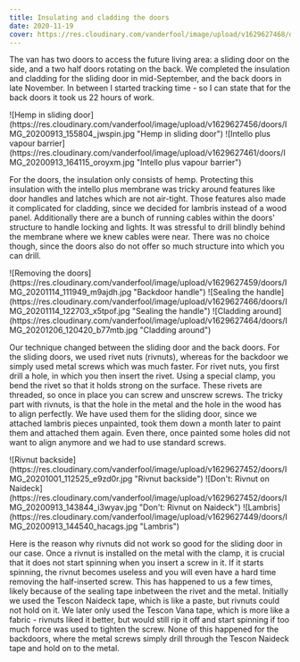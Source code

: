 ```yaml
---
title: Insulating and cladding the doors
date: 2020-11-19
cover: https://res.cloudinary.com/vanderfool/image/upload/v1629627468/doors/combined_doors_auvpyq.jpg
---
```


The van has two doors to access the future living area: a sliding door on the side, and a two half doors rotating on the back.
We completed the insulation and cladding for the sliding door in mid-September, and the back doors in late November.
In between I started tracking time - so I can state that for the back doors it took us 22 hours of work.

<div class="row-image">
![Hemp in sliding door](https://res.cloudinary.com/vanderfool/image/upload/v1629627456/doors/IMG_20200913_155804_jwspin.jpg "Hemp in sliding door")
![Intello plus vapour barrier](https://res.cloudinary.com/vanderfool/image/upload/v1629627461/doors/IMG_20200913_164115_oroyxm.jpg "Intello plus vapour barrier")
</div>

For the doors, the insulation only consists of hemp.
Protecting this insulation with the intello plus membrane was tricky around features like door handles and latches which are not air-tight.
Those features also made it complicated for cladding, since we decided for lambris instead of a wood panel.
Additionally there are a bunch of running cables within the doors' structure to handle locking and lights.
It was stressful to drill blindly behind the membrane where we knew cables were near.
There was no choice though, since the doors also do not offer so much structure into which you can drill.

<div class="row-image">
![Removing the doors](https://res.cloudinary.com/vanderfool/image/upload/v1629627459/doors/IMG_20201114_111949_m9ajdh.jpg "Backdoor handle")
![Sealing the handle](https://res.cloudinary.com/vanderfool/image/upload/v1629627466/doors/IMG_20201114_122703_x5tpof.jpg "Sealing the handle")
![Cladding around](https://res.cloudinary.com/vanderfool/image/upload/v1629627464/doors/IMG_20201206_120420_b77mtb.jpg "Cladding around")
</div>

Our technique changed between the sliding door and the back doors.
For the sliding doors, we used rivet nuts (rivnuts), whereas for the backdoor we simply used metal screws which was much faster.
For rivet nuts, you first drill a hole, in which you then insert the rivet.
Using a special clamp, you bend the rivet so that it holds strong on the surface.
These rivets are threaded, so once in place you can screw and unscrew screws.
The tricky part with rivnuts, is that the hole in the metal and the hole in the wood has to align perfectly.
We have used them for the sliding door, since we attached lambris pieces unpainted, took them down a month later to paint them and attached them again.
Even there, once painted some holes did not want to align anymore and we had to use standard screws.

<div class="row-image">
![Rivnut backside](https://res.cloudinary.com/vanderfool/image/upload/v1629627452/doors/IMG_20201001_112525_e9zd0r.jpg "Rivnut backside")
![Don't: Rivnut on Naideck](https://res.cloudinary.com/vanderfool/image/upload/v1629627452/doors/IMG_20200913_143844_i3wyav.jpg "Don't: Rivnut on Naideck")
![Lambris](https://res.cloudinary.com/vanderfool/image/upload/v1629627449/doors/IMG_20200913_144540_hacags.jpg "Lambris")
</div>

Here is the reason why rivnuts did not work so good for the sliding door in our case.
Once a rivnut is installed on the metal with the clamp, it is crucial that it does not start spinning when you insert a screw in it.
If it starts spinning, the rivnut becomes useless and you will even have a hard time removing the half-inserted screw.
This has happened to us a few times, likely because of the sealing tape inbetween the rivet and the metal.
Initially we used the Tescon Naideck tape, which is like a paste, but rivnuts could not hold on it.
We later only used the Tescon Vana tape, which is more like a fabric - rivnuts liked it better, but would still rip it off and start spinning if too much force was used to tighten the screw.
None of this happened for the backdoors, where the metal screws simply drill through the Tescon Naideck tape and hold on to the metal.

